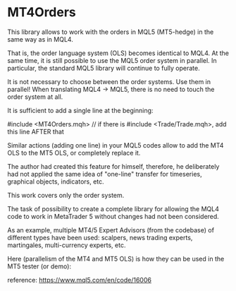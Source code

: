 # MT4Orders
This library allows to work with the orders in MQL5 (MT5-hedge) in the same way as in MQL4.

That is, the order language system (OLS) becomes identical to MQL4. At the same time, it is still possible to use the MQL5 order system in parallel. In particular, the standard MQL5 library will continue to fully operate.

It is not necessary to choose between the order systems. Use them in parallel! When translating MQL4 -> MQL5, there is no need to touch the order system at all.

It is sufficient to add a single line at the beginning:

#include <MT4Orders.mqh> // if there is #include <Trade/Trade.mqh>, add this line AFTER that

Similar actions (adding one line) in your MQL5 codes allow to add the MT4 OLS to the MT5 OLS, or completely replace it.

The author had created this feature for himself, therefore, he deliberately had not applied the same idea of "one-line" transfer for timeseries, graphical objects, indicators, etc.

This work covers only the order system.

The task of possibility to create a complete library for allowing the MQL4 code to work in MetaTrader 5 without changes had not been considered.

As an example, multiple MT4/5 Expert Advisors (from the codebase) of different types have been used: scalpers, news trading experts, martingales, multi-currency experts, etc.

Here (parallelism of the MT4 and MT5 OLS) is how they can be used in the MT5 tester (or demo):

reference: https://www.mql5.com/en/code/16006